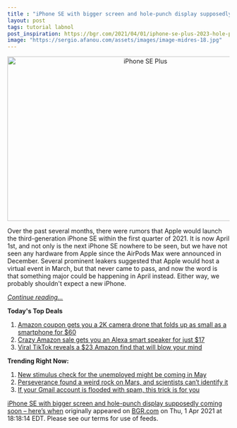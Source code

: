 ```yaml
---
title : "iPhone SE with bigger screen and hole-punch display supposedly coming soon – here’s when"
layout: post
tags: tutorial labnol
post_inspiration: https://bgr.com/2021/04/01/iphone-se-plus-2023-hole-punch-display/
image: "https://sergio.afanou.com/assets/images/image-midres-18.jpg"
---
```


<center><a href="https://bgr.com/2021/04/01/iphone-se-plus-2023-hole-punch-display/" class="bgr-rss-featured-image bgr-rss-test-class"><img loading="lazy" width="610" height="372" src="https://bgr.com/wp-content/uploads/2020/04/iphone-se.jpg?quality=70&amp;strip=all&amp;w=610" class="attachment-feed_normal size-feed_normal wp-post-image" alt="iPhone SE Plus" loading="lazy" srcset="https://bgr.com/wp-content/uploads/2020/04/iphone-se.jpg 1600w, https://bgr.com/wp-content/uploads/2020/04/iphone-se.jpg?resize=150,92 150w, https://bgr.com/wp-content/uploads/2020/04/iphone-se.jpg?resize=300,183 300w, https://bgr.com/wp-content/uploads/2020/04/iphone-se.jpg?resize=768,469 768w, https://bgr.com/wp-content/uploads/2020/04/iphone-se.jpg?resize=1024,625 1024w, https://bgr.com/wp-content/uploads/2020/04/iphone-se.jpg?resize=1536,938 1536w, https://bgr.com/wp-content/uploads/2020/04/iphone-se.jpg?resize=610,372 610w, https://bgr.com/wp-content/uploads/2020/04/iphone-se.jpg?resize=664,405 664w, https://bgr.com/wp-content/uploads/2020/04/iphone-se.jpg?resize=1200,733 1200w, https://bgr.com/wp-content/uploads/2020/04/iphone-se.jpg?resize=782,478 782w, https://bgr.com/wp-content/uploads/2020/04/iphone-se.jpg?resize=827,505 827w, https://bgr.com/wp-content/uploads/2020/04/iphone-se.jpg?resize=800,489 800w" sizes="(max-width: 610px) 100vw, 610px" title="iPhone SE Plus" /></a></center><p>Over the past several months, there were rumors that Apple would launch the third-generation iPhone SE within the first quarter of 2021. It is now April 1st, and not only is the next iPhone SE nowhere to be seen, but we have not seen any hardware from Apple since the AirPods Max were announced in December. Several prominent leakers suggested that Apple would host a virtual event in March, but that never came to pass, and now the word is that something major could be happening in April instead. Either way, we probably shouldn't expect a new iPhone.</p>
<p><a href="https://bgr.com/2021/04/01/iphone-se-plus-2023-hole-punch-display/" class="more-link"><em>Continue reading...</em></a></p>


<p><strong>Today's Top Deals</strong></p>
<ol>
<li><a href="https://bgr.com/2021/04/01/drone-with-camera-on-amazon-prime-coupon-lowest-price/?utm_source=rss&#038;utm_campaign=topdeals">Amazon coupon gets you a 2K camera drone that folds up as small as a smartphone for $60</a></li>
<li><a href="https://bgr.com/2021/04/01/amazon-echo-deals-lowest-price-echo-flex-alexa-speaker/?utm_source=rss&#038;utm_campaign=topdeals">Crazy Amazon sale gets you an Alexa smart speaker for just $17</a></li>
<li><a href="https://bgr.com/2021/04/01/viral-tiktok-reveals-a-23-amazon-find-that-will-blow-your-mind/?utm_source=rss&#038;utm_campaign=topdeals">Viral TikTok reveals a $23 Amazon find that will blow your mind</a></li>
</ol>

<p><strong>Trending Right Now:</strong></p>
<ol>
<li><a href="https://bgr.com/2021/04/01/new-stimulus-check-coming-tax-refund-for-unemployment-benefits/">New stimulus check for the unemployed might be coming in May</a></li>
<li><a href="https://bgr.com/2021/04/01/mars-rock-perseverance-mystery/">Perseverance found a weird rock on Mars, and scientists can&#8217;t identify it</a></li>
<li><a href="https://bgr.com/2021/04/01/gmail-account-trick-to-figure-out-whos-spamming-you-selling-your-data/">If your Gmail account is flooded with spam, this trick is for you</a></li>
</ol>
<p><a href="https://bgr.com/2021/04/01/iphone-se-plus-2023-hole-punch-display/">iPhone SE with bigger screen and hole-punch display supposedly coming soon – here’s when</a> originally appeared on <a href="http://bgr.com">BGR.com</a> on Thu, 1 Apr 2021 at 18:18:14 EDT. Please see our terms for use of feeds.</p>